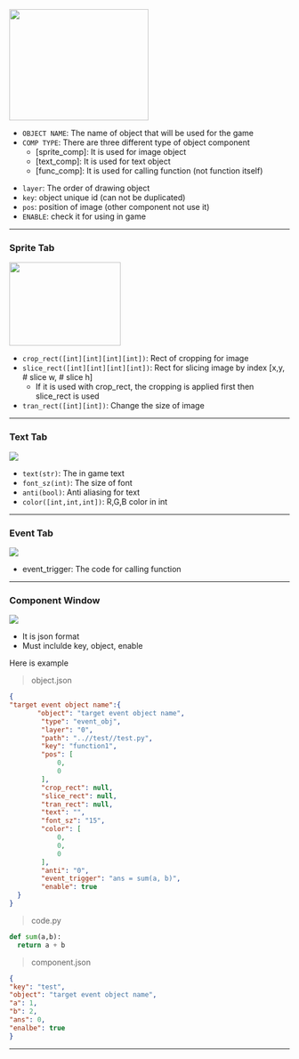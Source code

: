 
<img src= https://user-images.githubusercontent.com/47798805/217285645-a6008c9b-b65c-4665-82d7-4d08100582a8.png width="250" height="200">

+ ```OBJECT NAME```: The name of object that will be used for the game
+ ```COMP TYPE```: There are three different type of object component 
  + [sprite_comp]: It is used for image object
  + [text_comp]: It is used for text object
  + [func_comp]: It is used for calling function (not function itself)
* ```layer```: The order of drawing object
* ```key```: object unique id (can not be duplicated)
* ```pos```: position of image (other component not use it)
* ```ENABLE```: check it for using in game
----
### Sprite Tab
<img src= https://user-images.githubusercontent.com/47798805/217285162-b28aa226-51e4-4c63-8414-faafe41e1534.png width="200" height="150">

* ```crop_rect([int][int][int][int])```: Rect of cropping for image
* ```slice_rect([int][int][int][int])```: Rect for slicing image by index [x,y, # slice w,  # slice h]
  * If it is used with crop_rect, the cropping is applied first then slice_rect is used
* ```tran_rect([int][int])```: Change the size of image
----
### Text Tab
<img src= https://user-images.githubusercontent.com/47798805/217287712-60d7742d-d0ed-4e91-8014-cdc5936c1a00.png >

* ```text(str)```: The in game text
* ```font_sz(int)```: The size of font
* ```anti(bool)```: Anti aliasing for text
* ```color([int,int,int])```: R,G,B color in int
----
### Event Tab
<img src= https://user-images.githubusercontent.com/47798805/217288691-df9f1cac-4b46-4aae-951e-bbb8fb081f85.png>

* event_trigger: The code for calling function 
----
### Component Window
<img src = https://user-images.githubusercontent.com/47798805/217289277-dbbba1d0-84c7-48d7-97cf-5896ad5e5e3b.png>

* It is json format
* Must inclulde key, object, enable 

Here is example

> object.json
```json
{
"target event object name":{
       "object": "target event object name",
        "type": "event_obj",
        "layer": "0",
        "path": "..//test//test.py",
        "key": "function1",
        "pos": [
            0,
            0
        ],
        "crop_rect": null,
        "slice_rect": null,
        "tran_rect": null,
        "text": "",
        "font_sz": "15",
        "color": [
            0,
            0,
            0
        ],
        "anti": "0",
        "event_trigger": "ans = sum(a, b)",
        "enable": true
  }
}
```
> code.py
```py
def sum(a,b):
  return a + b
```
> component.json
```json
{
"key": "test",
"object": "target event object name",
"a": 1,
"b": 2,
"ans": 0,
"enalbe": true
}
```
----

